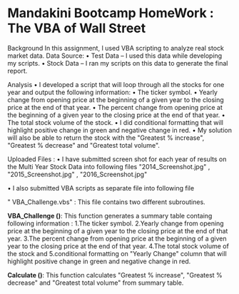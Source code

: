 # Mandakini Bootcamp HomeWork : The VBA of Wall Street
 
Background
 In this assignment, I  used VBA scripting to analyze real stock market data. 
Data Source:
•  Test Data – I used this data while developing my scripts.
•  Stock Data – I ran my scripts on this data to generate the final  report.

Analysis
•   I developed a script that will loop through all the stocks for one year and output the following information:
•	The ticker symbol.
•	Yearly change from opening price at the beginning of a given year to the closing price at the end of that year.
•	The percent change from opening price at the beginning of a given year to the closing price at the end of that year.
•	The total stock volume of the stock.
•  I  did conditional formatting that will highlight positive change in green and negative change in red.
•  My solution will also be able to return the stock with the "Greatest % increase", "Greatest % decrease" and "Greatest total volume".

Uploaded Files :
•  I have submitted screen shot for each year of  results on the Multi Year Stock Data into following files
"2014_Screenshot.jpg" , "2015_Screenshot.jpg" , "2016_Screenshot.jpg"

• I also submitted VBA scripts as separate file into following file
	
" VBA_Challenge.vbs" : This file contains two different subroutines.
 
**VBA_Challenge ()**: This function generates a summary table containg following information :
     1.The ticker symbol.
     2.Yearly change from opening price at the beginning of a given year to the closing price at the end of that year.
     3.The percent change from opening price at the beginning of a given year to the closing price at the end of that year.
     4.The total stock volume of the stock and 
     5.conditional formatting on "Yearly Change" column that will highlight positive change 
            in   green and negative change in red.
            
**Calculate ()**: This function calculates "Greatest % increase", "Greatest % decrease" and "Greatest total volume" from summary table.


